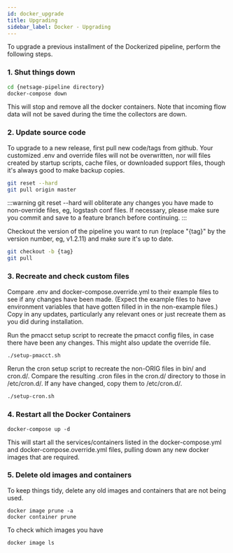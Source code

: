 ```yaml
---
id: docker_upgrade
title: Upgrading
sidebar_label: Docker - Upgrading
---
```


To upgrade a previous installment of the Dockerized pipeline, perform the following steps.

### 1. Shut things down

```sh
cd {netsage-pipeline directory}
docker-compose down
```
This will stop and remove all the docker containers. Note that incoming flow data will not be saved during the time the collectors are down.

### 2. Update source code

To upgrade to a new release, first pull new code/tags from github. Your customized .env and override files will not be overwritten, nor will files created by startup scripts, cache files, or downloaded support files, though it's always good to make backup copies. 

```sh
git reset --hard
git pull origin master
```

:::warning
git reset --hard will obliterate any changes you have made to non-override files, eg, logstash conf files.  If necessary, please make sure you commit and save to a feature branch before continuing.
:::

Checkout the version of the pipeline you want to run (replace "{tag}" by the version number, eg, v1.2.11) and make sure it's up to date. 
```sh
git checkout -b {tag} 
git pull
```

### 3. Recreate and check custom files

Compare .env and docker-compose.override.yml to their example files to see if any changes have been made. (Expect the example files to have environment variables that have gotten filled in in the non-example files.) Copy in any updates, particularly any relevant ones or just recreate them as you did during installation. 

Run the pmacct setup script to recreate the pmacct config files, in case there have been any changes. This might also update the override file.
```sh
./setup-pmacct.sh
```

Rerun the cron setup script to recreate the non-ORIG files in bin/ and cron.d/. Compare the resulting .cron files in the cron.d/ directory to those in /etc/cron.d/. If any have changed, copy them to /etc/cron.d/.
```sh
./setup-cron.sh
```

### 4. Restart all the Docker Containers

```
docker-compose up -d
```

This will start all the services/containers listed in the docker-compose.yml and docker-compose.override.yml files, pulling down any new docker images that are required.

### 5. Delete old images and containers

To keep things tidy, delete any old images and containers that are not being used.

```
docker image prune -a
docker container prune
```

To check which images you have
```
docker image ls
```

